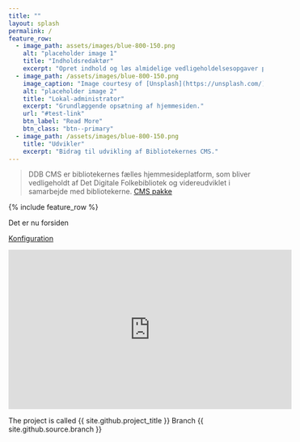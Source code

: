 ```yaml
---
title: ""
layout: splash
permalink: /
feature_row:
  - image_path: assets/images/blue-800-150.png
    alt: "placeholder image 1"
    title: "Indholdsredaktør"
    excerpt: "Opret indhold og løs almidelige vedligeholdelsesopgaver på hjemmesiden."
  - image_path: /assets/images/blue-800-150.png
    image_caption: "Image courtesy of [Unsplash](https://unsplash.com/)"
    alt: "placeholder image 2"
    title: "Lokal-administrator"
    excerpt: "Grundlæggende opsætning af hjemmesiden."
    url: "#test-link"
    btn_label: "Read More"
    btn_class: "btn--primary"
  - image_path: /assets/images/blue-800-150.png
    title: "Udvikler"
    excerpt: "Bidrag til udvikling af Bibliotekernes CMS."
---
```


> DDB CMS er bibliotekernes fælles hjemmesideplatform, som bliver vedligeholdt af Det Digitale Folkebibliotek og videreudviklet i samarbejde med bibliotekerne.
> [CMS pakke](http://kramdown.gettalong.org)


{% include feature_row %}

Det er nu forsiden




[Konfiguration](konfiguration)

<iframe width="560" height="315" src="https://www.youtube.com/embed/dQw4w9WgXcQ" frameborder="0" allow="autoplay; encrypted-media" allowfullscreen></iframe>

The project is called {{ site.github.project_title }}
Branch {{ site.github.source.branch }}

